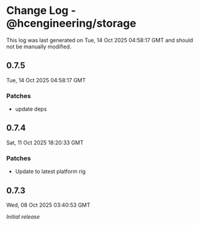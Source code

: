 # Change Log - @hcengineering/storage

This log was last generated on Tue, 14 Oct 2025 04:58:17 GMT and should not be manually modified.

## 0.7.5
Tue, 14 Oct 2025 04:58:17 GMT

### Patches

- update deps

## 0.7.4
Sat, 11 Oct 2025 18:20:33 GMT

### Patches

- Update to latest platform rig

## 0.7.3
Wed, 08 Oct 2025 03:40:53 GMT

_Initial release_

